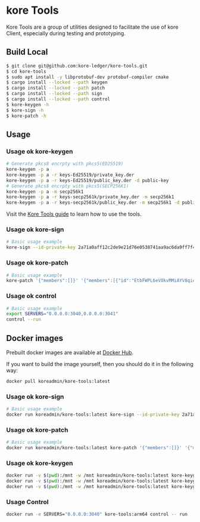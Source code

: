 # kore Tools

Kore Tools are a group of utilities designed to facilitate the use of kore Client, especially during testing and prototyping.

## Build Local

```sh
$ git clone git@github.com:kore-ledger/kore-tools.git
$ cd kore-tools
$ sudo apt install -y libprotobuf-dev protobuf-compiler cmake
$ cargo install --locked --path keygen
$ cargo install --locked --path patch
$ cargo install --locked --path sign
$ cargo install --locked --path control
$ kore-keygen -h
$ kore-sign -h
$ kore-patch -h
```

## Usage
### Usage ok kore-keygen
```bash
# Generate pkcs8 encrpty with pkcs5(ED25519)
kore-keygen -p a
kore-keygen -p a -r keys-Ed25519/private_key.der
kore-keygen -p a -r keys-Ed25519/public_key.der -d public-key
# Generate pkcs8 encrpty with pkcs5(SECP256K1)
kore-keygen -p a -m secp256k1
kore-keygen -p a -r keys-secp2561k/private_key.der -m secp256k1
kore-keygen -p a -r keys-secp2561k/public_key.der -m secp256k1 -d public-key
```
Visit the [Kore Tools guide](https://www.kore-ledger.net/docs/learn/) to learn how to use the tools.

### Usage ok kore-sign
```bash
# Basic usage example
kore-sign --id-private-key 2a71a0aff12c2de9e21d76e0538741aa9ac6da9ff7f467cf8b7211bd008a3198 '{"Transfer":{"subject_id":"JjyqcA-44TjpwBjMTu9kLV21kYfdIAu638juh6ye1gyU","public_key":"E9M2WgjXLFxJ-zrlZjUcwtmyXqgT1xXlwYsKZv47Duew"}}'
```

### Usage ok kore-patch
```bash
# Basic usage example
kore-patch '{"members":[]}' '{"members":[{"id":"EtbFWPL6eVOkvMMiAYV8qio291zd3viCMepUL6sY7RjA","name":"ACME"}]}'

```

### Usage ok control
```bash
# Basic usage example
export SERVERS="0.0.0.0:3040,0.0.0.0:3041"
control --run
```

## Docker images
Prebuilt docker images are available at [Docker Hub](https://hub.docker.com/repository/docker/koreadmin/kore-tools/tags).

If you want to build the image yourself, then you should do it in the following way:
```sh
docker pull koreadmin/kore-tools:latest
```

### Usage ok kore-sign
```sh
# Basic usage example
docker run koreadmin/kore-tools:latest kore-sign --id-private-key 2a71a0aff12c2de9e21d76e0538741aa9ac6da9ff7f467cf8b7211bd008a3198 '{"Transfer":{"subject_id":"JjyqcA-44TjpwBjMTu9kLV21kYfdIAu638juh6ye1gyU","public_key":"E9M2WgjXLFxJ-zrlZjUcwtmyXqgT1xXlwYsKZv47Duew"}}'
```

### Usage ok kore-patch
```sh
# Basic usage example
docker run koreadmin/kore-tools:latest kore-patch '{"members":[]}' '{"members":[{"id":"EtbFWPL6eVOkvMMiAYV8qio291zd3viCMepUL6sY7RjA","name":"ACME"}]}'
```

### Usage ok kore-keygen
```sh
docker run -v $(pwd):/mnt -w /mnt koreadmin/kore-tools:latest kore-keygen -p a
docker run -v $(pwd):/mnt -w /mnt koreadmin/kore-tools:latest kore-keygen -p a -r keys-Ed25519/private_key.der
docker run -v $(pwd):/mnt -w /mnt koreadmin/kore-tools:latest kore-keygen -p a -r keys-Ed25519/public_key.der -d public-key
```

### Usage Control
```sh
docker run -e SERVERS="0.0.0.0:3040" kore-tools:arm64 control -- run
```